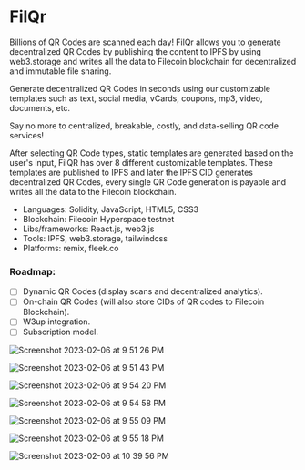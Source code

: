 # FilQr

Billions of QR Codes are scanned each day!
FilQr allows you to generate decentralized QR Codes by publishing the content to IPFS by using web3.storage and writes all the data to Filecoin blockchain for decentralized and immutable file sharing.

Generate decentralized QR Codes in seconds using our customizable templates such as text, social media, vCards, coupons, mp3, video, documents, etc.

Say no more to centralized, breakable, costly, and data-selling QR code services!


After selecting QR Code types, static templates are generated based on the user's input, FilQR has over 8 different customizable templates. These templates are published to IPFS and later the IPFS CID generates decentralized QR Codes, every single QR Code generation is payable and writes all the data to the Filecoin blockchain.

* Languages: Solidity, JavaScript, HTML5, CSS3
* Blockchain: Filecoin Hyperspace testnet
* Libs/frameworks: React.js, web3.js
* Tools: IPFS, web3.storage, tailwindcss
* Platforms: remix, fleek.co 

### Roadmap:
- [ ] Dynamic QR Codes (display scans and decentralized analytics).
- [ ] On-chain QR Codes (will also store CIDs of QR codes to Filecoin Blockchain).
- [ ] W3up integration.
- [ ] Subscription model.

![Screenshot 2023-02-06 at 9 51 26 PM](https://user-images.githubusercontent.com/68826419/217039109-e5fecb30-772d-41e1-9c37-0724e2d1c6f0.png)

![Screenshot 2023-02-06 at 9 51 43 PM](https://user-images.githubusercontent.com/68826419/217039160-2a8fc02e-4eca-42d9-96df-50a039447d9d.png)

![Screenshot 2023-02-06 at 9 54 20 PM](https://user-images.githubusercontent.com/68826419/217039174-a1cf3913-d864-4454-a092-433e3cb5dbe7.png)

![Screenshot 2023-02-06 at 9 54 58 PM](https://user-images.githubusercontent.com/68826419/217039201-79162893-3512-4790-876c-71c57a7e9e84.png)

![Screenshot 2023-02-06 at 9 55 09 PM](https://user-images.githubusercontent.com/68826419/217039213-08526860-c065-4098-985d-05f7d5131159.png)

![Screenshot 2023-02-06 at 9 55 18 PM](https://user-images.githubusercontent.com/68826419/217039815-c281fe22-7ac3-4f69-a4de-1901bb9c5a52.png)

![Screenshot 2023-02-06 at 10 39 56 PM](https://user-images.githubusercontent.com/68826419/217039309-26913761-e7fc-4fe6-b4e0-474db2f1160d.png)

